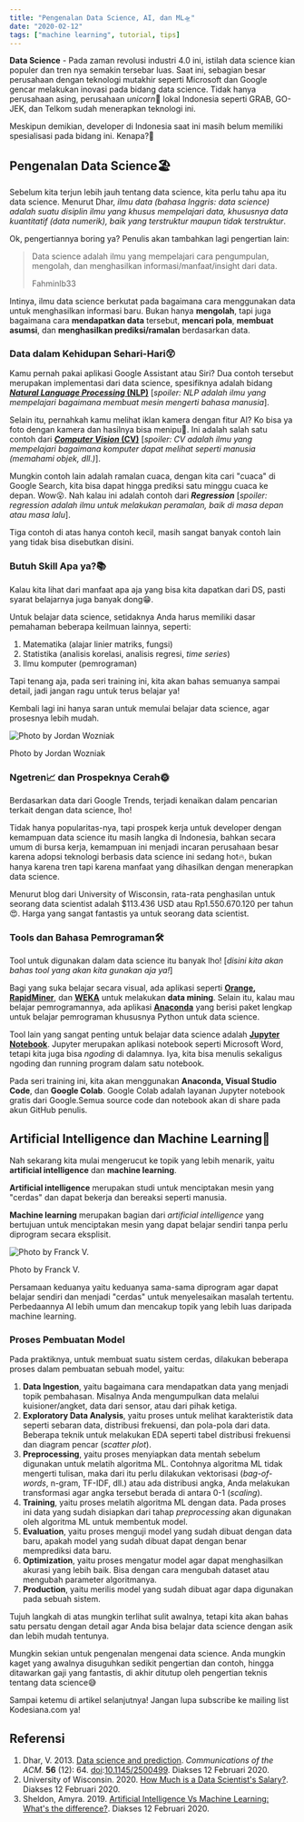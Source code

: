 ```yaml
---
title: "Pengenalan Data Science, AI, dan ML🛸"
date: "2020-02-12"
tags: ["machine learning", tutorial, tips]
---
```


**Data Science** - Pada zaman revolusi industri 4.0 ini, istilah data science
kian populer dan tren nya semakin tersebar luas. Saat ini, sebagian besar
perusahaan dengan teknologi mutakhir seperti Microsoft dan Google gencar
melakukan inovasi pada bidang data science. Tidak hanya perusahaan asing,
perusahaan _unicorn_🦄 lokal Indonesia seperti GRAB, GO-JEK, dan Telkom sudah
menerapkan teknologi ini.

Meskipun demikian, developer di Indonesia saat ini masih belum memiliki
spesialisasi pada bidang ini. Kenapa?🤔

## Pengenalan Data Science🏖

Sebelum kita terjun lebih jauh tentang data science, kita perlu tahu apa itu
data science. Menurut Dhar, _ilmu data (bahasa Inggris: data science) adalah
suatu disiplin ilmu yang khusus mempelajari data, khususnya data kuantitatif
(data numerik), baik yang terstruktur maupun tidak terstruktur_.

Ok, pengertiannya boring ya? Penulis akan tambahkan lagi pengertian lain:

> Data science adalah ilmu yang mempelajari cara pengumpulan, mengolah, dan
> menghasilkan informasi/manfaat/insight dari data.
>
> Fahminlb33

Intinya, ilmu data science berkutat pada bagaimana cara menggunakan data untuk
menghasilkan informasi baru. Bukan hanya **mengolah**, tapi juga bagaimana cara
**mendapatkan data** tersebut, **mencari pola**, **membuat asumsi**, dan
**menghasilkan prediksi/ramalan** berdasarkan data.

### Data dalam Kehidupan Sehari-Hari😲

Kamu pernah pakai aplikasi Google Assistant atau Siri? Dua contoh tersebut
merupakan implementasi dari data science, spesifiknya adalah bidang **[_Natural
Language Processing_
(NLP)](https://en.wikipedia.org/wiki/Natural_language_processing)** \[_spoiler:
NLP adalah ilmu yang mempelajari bagaimana membuat mesin mengerti bahasa
manusia_\].

Selain itu, pernahkah kamu melihat iklan kamera dengan fitur AI? Ko bisa ya foto
dengan kamera dan hasilnya bisa menipu🤣. Ini adalah salah satu contoh dari
**[_Computer Vision_ (CV)](https://en.wikipedia.org/wiki/Computer_vision)**
\[_spoiler: CV adalah ilmu yang mempelajari bagaimana komputer dapat melihat
seperti manusia (memahami objek, dll.)_\].

Mungkin contoh lain adalah ramalan cuaca, dengan kita cari "cuaca" di Google
Search, kita bisa dapat hingga prediksi satu minggu cuaca ke depan. Wow😮. Nah
kalau ini adalah contoh dari _**Regression**_ \[_spoiler: regression adalah ilmu
untuk melakukan peramalan, baik di masa depan atau masa lalu_\].

Tiga contoh di atas hanya contoh kecil, masih sangat banyak contoh lain yang
tidak bisa disebutkan disini.

### Butuh Skill Apa ya?📚

Kalau kita lihat dari manfaat apa aja yang bisa kita dapatkan dari DS, pasti
syarat belajarnya juga banyak dong😁.

Untuk belajar data science, setidaknya Anda harus memiliki dasar pemahaman
beberapa keilmuan lainnya, seperti:

1. Matematika (alajar linier matriks, fungsi)
2. Statistika (analisis korelasi, analisis regresi, _time series_)
3. Ilmu komputer (pemrograman)

Tapi tenang aja, pada seri training ini, kita akan bahas semuanya sampai detail,
jadi jangan ragu untuk terus belajar ya!

Kembali lagi ini hanya saran untuk memulai belajar data science, agar prosesnya
lebih mudah.

![Photo by Jordan Wozniak](https://source.unsplash.com/xP_AGmeEa6s/1200x675)

Photo by Jordan Wozniak

### Ngetren📈 dan Prospeknya Cerah🌞

Berdasarkan data dari Google Trends, terjadi kenaikan dalam pencarian terkait
dengan data science, lho!

<script type="text/javascript" src="https://ssl.gstatic.com/trends_nrtr/2051_RC11/embed_loader.js"></script>
<script type="text/javascript">trends.embed.renderExploreWidget("TIMESERIES", {"comparisonItem":[{"keyword":"data science","geo":"ID","time":"today 12-m"}],"category":0,"property":""}, {"exploreQuery":"geo=ID&q=data%20science&date=today 12-m","guestPath":"https://trends.google.com:443/trends/embed/"});</script>

Tidak hanya popularitas-nya, tapi prospek kerja untuk developer dengan kemampuan
data science itu masih langka di Indonesia, bahkan secara umum di bursa kerja,
kemampuan ini menjadi incaran perusahaan besar karena adopsi teknologi berbasis
data science ini sedang hot🔥, bukan hanya karena tren tapi karena manfaat yang
dihasilkan dengan menerapkan data science.

Menurut blog dari University of Wisconsin, rata-rata penghasilan untuk seorang
data scientist adalah $113.436 USD atau Rp1.550.670.120 per tahun😍. Harga yang
sangat fantastis ya untuk seorang data scientist.

### Tools dan Bahasa Pemrograman🛠

Tool untuk digunakan dalam data science itu banyak lho! \[_disini kita akan
bahas tool yang akan kita gunakan aja ya!_\]

Bagi yang suka belajar secara visual, ada aplikasi seperti
**[Orange](https://orange.biolab.si/), [RapidMiner](https://rapidminer.com/)**,
dan **[WEKA](https://www.cs.waikato.ac.nz/ml/weka/)** untuk melakukan **data
mining**. Selain itu, kalau mau belajar pemrogramannya, ada aplikasi
**[Anaconda](https://www.anaconda.com/)** yang berisi paket lengkap untuk
belajar pemrograman khususnya Python untuk data science.

Tool lain yang sangat penting untuk belajar data science adalah **[Jupyter
Notebook](https://jupyter.org/)**. Jupyter merupakan aplikasi notebook seperti
Microsoft Word, tetapi kita juga bisa _ngoding_ di dalamnya. Iya, kita bisa
menulis sekaligus ngoding dan running program dalam satu notebook.

Pada seri training ini, kita akan menggunakan **Anaconda, Visual Studio Code**,
dan **Google Colab**. Google Colab adalah layanan Jupyter notebook gratis dari
Google.Semua source code dan notebook akan di share pada akun GitHub penulis.

## Artificial Intelligence dan Machine Learning👾

Nah sekarang kita mulai mengerucut ke topik yang lebih menarik, yaitu
**artificial intelligence** dan **machine learning**.

**Artificial intelligence** merupakan studi untuk menciptakan mesin yang
"cerdas" dan dapat bekerja dan bereaksi seperti manusia.

**Machine learning** merupakan bagian dari _artificial intelligence_ yang
bertujuan untuk menciptakan mesin yang dapat belajar sendiri tanpa perlu
diprogram secara eksplisit.

![Photo by Franck V.](https://source.unsplash.com/U3sOwViXhkY/1200x647)

Photo by Franck V.

Persamaan keduanya yaitu keduanya sama-sama diprogram agar dapat belajar sendiri
dan menjadi "cerdas" untuk menyelesaikan masalah tertentu. Perbedaannya AI lebih
umum dan mencakup topik yang lebih luas daripada machine learning.

### Proses Pembuatan Model

Pada praktiknya, untuk membuat suatu sistem cerdas, dilakukan beberapa proses
dalam pembuatan sebuah model, yaitu:

1. **Data Ingestion**, yaitu bagaimana cara mendapatkan data yang menjadi topik
   pembahasan. Misalnya Anda mengumpulkan data melalui kuisioner/angket, data
   dari sensor, atau dari pihak ketiga.
2. **Exploratory Data Analysis**, yaitu proses untuk melihat karakteristik data
   seperti sebaran data, distribusi frekuensi, dan pola-pola dari data. Beberapa
   teknik untuk melakukan EDA seperti tabel distribusi frekuensi dan diagram
   pencar (_scatter plot_).
3. **Preprocessing**, yaitu proses menyiapkan data mentah sebelum digunakan
   untuk melatih algoritma ML. Contohnya algoritma ML tidak mengerti tulisan,
   maka dari itu perlu dilakukan vektorisasi (_bag-of-words_, n-gram, TF-IDF,
   dll.) atau ada distribusi angka, Anda melakukan transformasi agar angka
   tersebut berada di antara 0-1 (_scaling_).
4. **Training**, yaitu proses melatih algoritma ML dengan data. Pada proses ini
   data yang sudah disiapkan dari tahap _preprocessing_ akan digunakan oleh
   algoritma ML untuk membentuk model.
5. **Evaluation**, yaitu proses menguji model yang sudah dibuat dengan data
   baru, apakah model yang sudah dibuat dapat dengan benar memprediksi data
   baru.
6. **Optimization**, yaitu proses mengatur model agar dapat menghasilkan akurasi
   yang lebih baik. Bisa dengan cara mengubah dataset atau mengubah parameter
   algoritmanya.
7. **Production**, yaitu merilis model yang sudah dibuat agar dapa digunakan
   pada sebuah sistem.

Tujuh langkah di atas mungkin terlihat sulit awalnya, tetapi kita akan bahas
satu persatu dengan detail agar Anda bisa belajar data science dengan asik dan
lebih mudah tentunya.

Mungkin sekian untuk pengenalan mengenai data science. Anda mungkin kaget yang
awalnya disuguhkan sedikit pengertian dan contoh, hingga ditawarkan gaji yang
fantastis, di akhir ditutup oleh pengertian teknis tentang data science😅

Sampai ketemu di artikel selanjutnya! Jangan lupa subscribe ke mailing list
Kodesiana.com ya!

## Referensi

1. Dhar, V. 2013. [Data science and
   prediction](http://cacm.acm.org/magazines/2013/12/169933-data-science-and-prediction/fulltext). _Communications
   of the ACM_. **56** (12):
   64. [doi](https://id.wikipedia.org/wiki/Digital_object_identifier):[10.1145/2500499](https://doi.org/10.1145%2F2500499).
   Diakses 12 Februari 2020.
2. University of Wisconsin. 2020. [How Much is a Data Scientist's
   Salary?](https://datasciencedegree.wisconsin.edu/data-science/data-scientist-salary/).
   Diakses 12 Februari 2020.
3. Sheldon, Amyra. 2019. [Artificial Intelligence Vs Machine Learning: What's
   the
   difference?](https://hackernoon.com/artificial-intelligence-vs-machine-learning-whats-the-difference-9e35u30a0).
   Diakses 12 Februari 2020.
